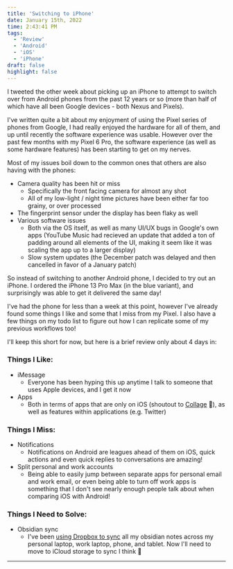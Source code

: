 ```yaml
---
title: 'Switching to iPhone'
date: January 15th, 2022
time: 2:43:41 PM
tags:
  - 'Review'
  - 'Android'
  - 'iOS'
  - 'iPhone'
draft: false
highlight: false
---
```


I tweeted the other week about picking up an iPhone to attempt to switch over
from Android phones from the past 12 years or so (more than half of which have
all been Google devices - both Nexus and Pixels).

I've written quite a bit about my enjoyment of using the Pixel series of phones
from Google, I had really enjoyed the hardware for all of them, and up until
recently the software experience was usable. However over the past few months
with my Pixel 6 Pro, the software experience (as well as some hardware features)
has been starting to get on my nerves.

Most of my issues boil down to the common ones that others are also having with
the phones:

- Camera quality has been hit or miss
  - Specifically the front facing camera for almost any shot
  - All of my low-light / night time pictures have been either far too grainy,
    or over processed
- The fingerprint sensor under the display has been flaky as well
- Various software issues
  - Both via the OS itself, as well as many UI/UX bugs in Google's own apps
    (YouTube Music had recieved an update that added a ton of padding around all
    elements of the UI, making it seem like it was scaling the app up to a
    larger display)
  - Slow system updates (the December patch was delayed and then cancelled in
    favor of a January patch)

So instead of switching to another Android phone, I decided to try out an
iPhone. I ordered the iPhone 13 Pro Max (in the blue variant), and surprisingly
was able to get it delivered the same day!

I've had the phone for less than a week at this point, however I've already
found some things I like and some that I miss from my Pixel. I also have a few
things on my todo list to figure out how I can replicate some of my previous
workflows too!

I'll keep this short for now, but here is a brief review only about 4 days in:

### Things I Like:

- iMessage
  - Everyone has been hyping this up anytime I talk to someone that uses Apple
    devices, and I get it now
- Apps
  - Both in terms of apps that are only on iOS (shoutout to [Collage](https://collage.party) 🙂), as well as features within
    applications (e.g. Twitter)

### Things I Miss:

- Notifications
  - Notifications on Android are leagues ahead of them on iOS, quick actions and
    even quick replies to conversations are amazing!
- Split personal and work accounts
  - Being able to easily jump between separate apps for personal email and work
    email, or even being able to turn off work apps is something that I don't
    see nearly enough people talk about when comparing iOS with Android!

### Things I Need to Solve:

- Obsidian sync
  - I've been [using Dropbox to sync](/2021/august/obsidian-sync) all my
    obsidian notes across my personal laptop, work laptop, phone, and tablet.
    Now I'll need to move to iCloud storage to sync I think 🤔

<Spacer />

---

<Spacer />
